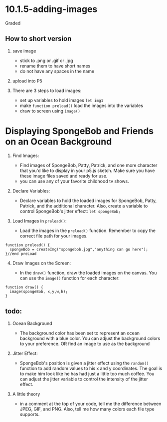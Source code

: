 # 10.1.5-adding-images
Graded

## How to short version
1. save image
   - stick to .png or .gif or .jpg
   - rename them to have short names
   - do not have any spaces in the name
3. upload into P5
4. There are 3 steps to load images:

   - set up variables to hold images `let img1`
   - make `function preload()` load the images into the variables  
   - draw to screen using `image()`


# Displaying SpongeBob and Friends on an Ocean Background
1. Find Images:

     - Find images of SpongeBob, Patty, Patrick, and one more character that you'd like to display in your p5.js sketch. Make sure you have these image files saved and ready for use.
     - you can use any of your favorite childhood tv shows.
  
3. Declare Variables:

   - Declare variables to hold the loaded images for SpongeBob, Patty, Patrick, and the additional character. Also, create a variable to control SpongeBob's jitter effect:
`let spongeBob;`

5. Load Images in `preload()`:

   - Load the images in the `preload()` function. Remember to copy the correct file path for your images.
```
function preload() {
  spongeBob = createImg("spongebob.jpg","anything can go here");
}//end preLoad
```

4. Draw Images on the Screen:

   - In the `draw()` function, draw the loaded images on the canvas. You can use the `image()` function for each character:
```
function draw() {
  image(spongeBob, x,y,w,h);
}
```

## todo:
1. Ocean Background

   - The background color has been set to represent an ocean background with a blue color. You can adjust the background colors to your preference. OR find an image to use as the background 

2. Jitter Effect:

   - SpongeBob's position is given a jitter effect using the `random()` function to add random values to his x and y coordinates. The goal is to make him look like he has had just a little too much coffee. You can adjust the jitter variable to control the intensity of the jitter effect.
3. A little theory

   - in a comment at the top of your code, tell me the difference between JPEG, GIF, and PNG. Also, tell me how many colors each file type supports. 
